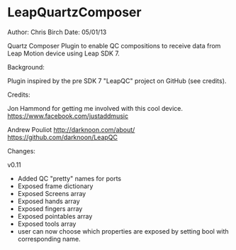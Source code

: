 LeapQuartzComposer
==================
Author: Chris Birch
Date: 05/01/13

Quartz Composer Plugin to enable QC compositions to receive data from Leap Motion device using Leap SDK 7.

Background:

Plugin inspired by the pre SDK 7 "LeapQC" project on GitHub (see credits). 

Credits:

Jon Hammond for getting me involved with this cool device.
https://www.facebook.com/justaddmusic
 
Andrew Pouliot
http://darknoon.com/about/
https://github.com/darknoon/LeapQC



Changes:

v0.11

- Added QC "pretty" names for ports
- Exposed frame dictionary
- Exposed Screens array
- Exposed hands array
- Exposed fingers array
- Exposed pointables array
- Exposed tools array
- user can now choose which properties are exposed by setting bool with corresponding name.
